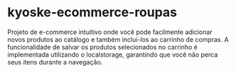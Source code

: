 # kyoske-ecommerce-roupas
Projeto de e-commerce intuitivo onde você pode facilmente adicionar novos produtos ao catálogo e também incluí-los ao carrinho de compras. A funcionalidade de salvar os produtos selecionados no carrinho é implementada utilizando o localstorage, garantindo que você não perca seus itens durante a navegação.
